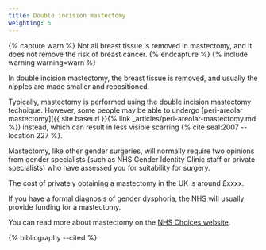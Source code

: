 ```yaml
---
title: Double incision mastectomy
weighting: 5
---
```


{% capture warn %}
Not all breast tissue is removed in mastectomy, and it does not remove the risk of breast cancer.
{% endcapture %}
{% include warning warning=warn %}

In double incision mastectomy, the breast tissue is removed, and usually the nipples are made smaller and repositioned.

Typically, mastectomy is performed using the double incision mastectomy technique. However, some people may be able to undergo [peri-areolar mastectomy]({{ site.baseurl }}{% link _articles/peri-areolar-mastectomy.md %}) instead, which can result in less visible scarring {% cite seal:2007 --location 227 %}.

Mastectomy, like other gender surgeries, will normally require two opinions from gender specialists (such as NHS Gender Identity Clinic staff or private specialists) who have assessed you for suitability for surgery.

The cost of privately obtaining a mastectomy in the UK is around £xxxx.

If you have a formal diagnosis of gender dysphoria, the NHS will usually provide funding for a mastectomy.

You can read more about mastectomy on the [NHS Choices website](http://www.nhs.uk/conditions/mastectomy/Pages/Introduction.aspx).

{% bibliography --cited %}